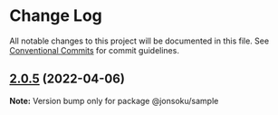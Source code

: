 # Change Log

All notable changes to this project will be documented in this file.
See [Conventional Commits](https://conventionalcommits.org) for commit guidelines.

## [2.0.5](https://github.com/jonsoku2/lerna-docker-example-1/compare/v2.0.4...v2.0.5) (2022-04-06)

**Note:** Version bump only for package @jonsoku/sample
